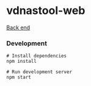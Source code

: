 # vdnastool-web

[Back end](https://github.com/WoodStone/vdnastool-server)

### Development
    
    # Install dependencies
    npm install

    # Run development server
    npm start
